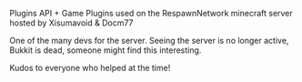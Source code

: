 Plugins API + Game Plugins used on the RespawnNetwork minecraft server hosted by Xisumavoid & Docm77

One of the many devs for the server. Seeing the server is no longer active, Bukkit is dead, someone might find this interesting.

Kudos to everyone who helped at the time!
